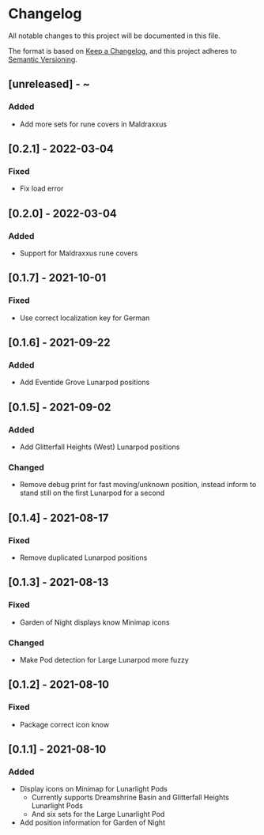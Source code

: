 # Changelog
All notable changes to this project will be documented in this file.

The format is based on [Keep a Changelog](https://keepachangelog.com/en/1.0.0/),
and this project adheres to [Semantic Versioning](https://semver.org/spec/v2.0.0.html).

## [unreleased] - ~
### Added
 - Add more sets for rune covers in Maldraxxus

## [0.2.1] - 2022-03-04
### Fixed
 - Fix load error

## [0.2.0] - 2022-03-04
### Added
 - Support for Maldraxxus rune covers

## [0.1.7] - 2021-10-01
### Fixed
 - Use correct localization key for German

## [0.1.6] - 2021-09-22
### Added
 - Add Eventide Grove Lunarpod positions

## [0.1.5] - 2021-09-02
### Added
 - Add Glitterfall Heights (West) Lunarpod positions
### Changed
 - Remove debug print for fast moving/unknown position, instead inform to stand still on the first Lunarpod for a second

## [0.1.4] - 2021-08-17
### Fixed
 - Remove duplicated Lunarpod positions

## [0.1.3] - 2021-08-13
### Fixed
 - Garden of Night displays know Minimap icons
### Changed
 - Make Pod detection for Large Lunarpod more fuzzy

## [0.1.2] - 2021-08-10
### Fixed
 - Package correct icon know

## [0.1.1] - 2021-08-10
### Added
 - Display icons on Minimap for Lunarlight Pods
   + Currently supports Dreamshrine Basin and Glitterfall Heights Lunarlight Pods
   + And six sets for the Large Lunarlight Pod
 - Add position information for Garden of Night
